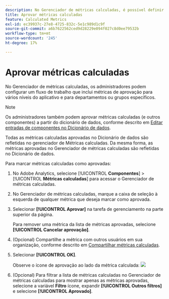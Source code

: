 ```yaml
---
description: No Gerenciador de métricas calculadas, é possível definir um fluxo de trabalho que inclua métricas de aprovação para vários níveis de aplicação e para departamentos ou grupos específicos.
title: Aprovar métricas calculadas
feature: Calculated Metrics
exl-id: ec39937c-27e8-4725-832c-5e1c989d1c9f
source-git-commit: a6b7622562ced9d28229e094f027c8d0ee79532b
workflow-type: tm+mt
source-wordcount: '245'
ht-degree: 17%

---
```


# Aprovar métricas calculadas

No Gerenciador de métricas calculadas, os administradores podem configurar um fluxo de trabalho que inclui métricas de aprovação para vários níveis do aplicativo e para departamentos ou grupos específicos.

>[!NOTE]
>
>Os administradores também podem aprovar métricas calculadas (e outros componentes) a partir do dicionário de dados, conforme descrito em [Editar entradas de componentes no Dicionário de dados](/help/analyze/analysis-workspace/components/data-dictionary/edit-entries-data-dictionary.md).
>
>Todas as métricas calculadas aprovadas no Dicionário de dados são refletidas no gerenciador de Métricas calculadas. Da mesma forma, as métricas aprovadas no Gerenciador de métricas calculadas são refletidas no Dicionário de dados.

Para marcar métricas calculadas como aprovadas:

1. No Adobe Analytics, selecione [!UICONTROL **Componentes**] > [!UICONTROL **Métricas calculadas**] para acessar o Gerenciador de métricas calculadas.

1. No Gerenciador de métricas calculadas, marque a caixa de seleção à esquerda de qualquer métrica que deseja marcar como aprovada.

1. Selecionar **[!UICONTROL Aprovar]** na tarefa de gerenciamento na parte superior da página.

   Para remover uma métrica da lista de métricas aprovadas, selecione **[!UICONTROL Cancelar aprovação]**.

1. (Opcional) Compartilhe a métrica com outros usuários em sua organização, conforme descrito em [Compartilhar métricas calculadas](/help/components/c-calcmetrics/c-workflow/cm-workflow/cm-sharing.md).

1. Selecionar **[!UICONTROL OK]**.

   Observe o ícone de aprovação ao lado da métrica calculada:  ![](https://spectrum.adobe.com/static/icons/workflow_18/Smock_CheckmarkCircle_18_N.svg)

1. (Opcional) Para filtrar a lista de métricas calculadas no Gerenciador de métricas calculadas para mostrar apenas as métricas aprovadas, selecione a variável **Filtro** ícone, expandir **[!UICONTROL Outros filtros]** e selecione **[!UICONTROL Aprovado]**.
